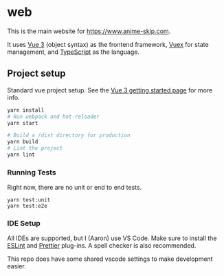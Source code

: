 # web

This is the main website for <https://www.anime-skip.com>.

It uses [Vue 3](https://v3.vuejs.org/guide/introduction.html) (object syntax) as the frontend framework, [Vuex](https://vuex.vuejs.org/) for state management, and [TypeScript](https://www.typescriptlang.org/) as the language.

## Project setup

Standard vue project setup. See the [Vue 3 getting started page](https://v3.vuejs.org/guide/introduction.html) for more info.

```bash
yarn install
# Run webpack and hot-reloader
yarn start

# Build a /dist directory for production
yarn build
# Lint the project
yarn lint
```

### Running Tests

Right now, there are no unit or end to end tests.

```
yarn test:unit
yarn test:e2e
```

### IDE Setup

All IDEs are supported, but I (Aaron) use VS Code. Make sure to install the [ESLint](https://marketplace.visualstudio.com/items?itemName=dbaeumer.vscode-eslint) and [Prettier](https://marketplace.visualstudio.com/items?itemName=esbenp.prettier-vscode) plug-ins. A spell checker is also recommended.

This repo does have some shared vscode settings to make development easier.
